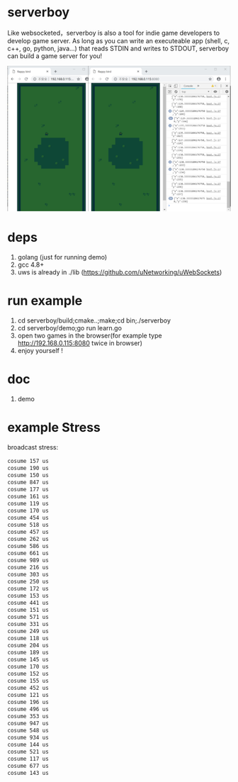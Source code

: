 # serverboy
Like websocketed，serverboy is also a tool for indie game developers to develop game server. As long as you can write 
an executeable app (shell, c, c++, go, python, java...) that reads STDIN and writes to STDOUT, serverboy can build a game server for you!

![demo](https://github.com/DAN-AND-DNA/serverboy/blob/master/demo/img/demo1.jpg)
      
# deps
1. golang (just for running demo)
2. gcc 4.8+
3. uws is already in ./lib (https://github.com/uNetworking/uWebSockets)

# run example
1. cd serverboy/build;cmake..;make;cd bin;./serverboy
2. cd serverboy/demo;go run learn.go
3. open two games in the browser(for example type http://192.168.0.115:8080 twice in browser) 
4. enjoy yourself !

# doc
1. demo


# example Stress

broadcast stress: 
 
    cosume 157 us
    cosume 190 us
    cosume 150 us
    cosume 847 us
    cosume 177 us
    cosume 161 us
    cosume 119 us
    cosume 170 us
    cosume 454 us
    cosume 518 us
    cosume 457 us
    cosume 262 us
    cosume 586 us
    cosume 661 us
    cosume 989 us
    cosume 216 us
    cosume 303 us
    cosume 250 us
    cosume 172 us
    cosume 153 us
    cosume 441 us
    cosume 151 us
    cosume 571 us
    cosume 331 us
    cosume 249 us
    cosume 118 us
    cosume 204 us
    cosume 189 us
    cosume 145 us
    cosume 170 us
    cosume 152 us
    cosume 155 us
    cosume 452 us
    cosume 121 us
    cosume 196 us
    cosume 496 us
    cosume 353 us
    cosume 947 us
    cosume 548 us
    cosume 934 us
    cosume 144 us
    cosume 521 us
    cosume 117 us
    cosume 677 us
    cosume 143 us
 
